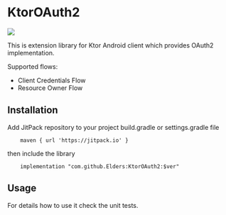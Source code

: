 #  KtorOAuth2

[![](https://jitpack.io/v/Elders/KtorOAuth2.svg)](https://jitpack.io/#Elders/KtorOAuth2)

This is extension library for Ktor Android client which provides OAuth2 implementation.


Supported flows:

- Client Credentials Flow
- Resource Owner Flow

## Installation

Add JitPack repository to your project build.gradle or settings.gradle file
```
    maven { url 'https://jitpack.io' }
```
then include the library
```
    implementation "com.github.Elders:KtorOAuth2:$ver"
```



## Usage

For details how to use it check the unit tests.
